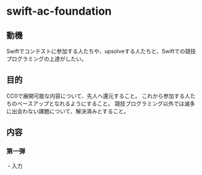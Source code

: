 # swift-ac-foundation

## 動機

Swiftでコンテストに参加する人たちや、upsolveする人たちと、Swiftでの競技プログラミングの上達がしたい。

## 目的

CC0で展開可能な内容について、先人へ還元すること。
これから参加する人たちのベースアップとなれるようにすること。
競技プログラミング以外では滅多に出会わない課題について、解決済みとすること。

## 内容

### 第一弾

・入力

